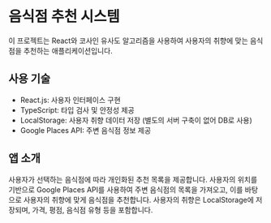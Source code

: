 # 음식점 추천 시스템

이 프로젝트는 React와 코사인 유사도 알고리즘을 사용하여 사용자의 취향에 맞는 음식점을 추천하는 애플리케이션입니다.

## 사용 기술
- React.js: 사용자 인터페이스 구현
- TypeScript: 타입 검사 및 안정성 제공
- LocalStorage: 사용자 취향 데이터 저장 (별도의 서버 구축이 없어 DB로 사용)
- Google Places API: 주변 음식점 정보 제공

## 앱 소개
사용자가 선택하는 음식점에 따라 개인화된 추천 목록을 제공합니다. 사용자의 위치를 기반으로 Google Places API를 사용하여 주변 음식점의 목록을 가져오고, 이를 바탕으로 사용자의 취향에 맞게 음식점을 추천합니다. 사용자의 취향은 LocalStorage에 저장되며, 가격, 평점, 음식점 유형 등을 포함합니다.

